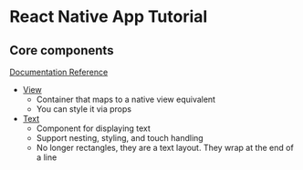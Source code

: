 # React Native App Tutorial

## Core components
[Documentation Reference](https://reactnative.dev/docs/components-and-apis#basic-components)
- [View](https://reactnative.dev/docs/view)
    - Container that maps to a native view equivalent
    - You can style it via props
- [Text](https://reactnative.dev/docs/text)
    - Component for displaying text
    - Support nesting, styling, and touch handling
    - No longer rectangles, they are a text layout. They wrap at the end of a line